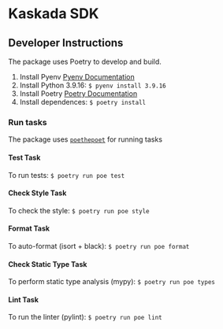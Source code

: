 # Kaskada SDK

## Developer Instructions
The package uses Poetry to develop and build.

1. Install Pyenv [Pyenv Documentation](https://github.com/pyenv/pyenv)
1. Install Python 3.9.16: `$ pyenv install 3.9.16`
1. Install Poetry [Poetry Documentation](https://python-poetry.org/docs/)
1. Install dependences: `$ poetry install`

### Run tasks
The package uses [`poethepoet`](https://github.com/nat-n/poethepoet) for running tasks

#### Test Task
To run tests: `$ poetry run poe test` 

#### Check Style Task
To check the style: `$ poetry run poe style`

#### Format Task
To auto-format (isort + black): `$ poetry run poe format`

#### Check Static Type Task
To perform static type analysis (mypy): `$ poetry run poe types`

#### Lint Task
To run the linter (pylint): `$ poetry run poe lint`
